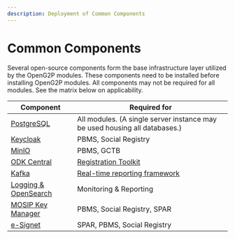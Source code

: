 ```yaml
---
description: Deployment of Common Components
---
```


# Common Components

Several open-source components form the base infrastructure layer utilized by the OpenG2P modules. These components need to be installed before installing OpenG2P modules.  All components may not be required for all modules. See the matrix below on applicability.

| Component                                         | Required for                                                                                   |
| ------------------------------------------------- | ---------------------------------------------------------------------------------------------- |
| [PostgreSQL](postgresql.md)                       | All modules. (A single server instance may be used housing all databases.)                     |
| [Keycloak](keycloak.md)                           | PBMS, Social Registry                                                                          |
| [MinIO](minio.md)                                 | PBMS, GCTB                                                                                     |
| [ODK Central](odk-central.md)                     | [Registration Toolkit](../../utilities-and-tools/registration-tool-kit.md)                     |
| [Kafka](kafka.md)                                 | [Real-time reporting framework](../../monitoring-and-reporting/#real-time-reporting-framework) |
| [Logging & OpenSearch](logging-and-opensearch.md) |  Monitoring & Reporting                                                                        |
| [MOSIP Key Manager](keymanager.md)                | PBMS, Social Registry, SPAR                                                                    |
| [e-Signet](esignet.md)                            | SPAR, PBMS, Social Registry                                                                    |
